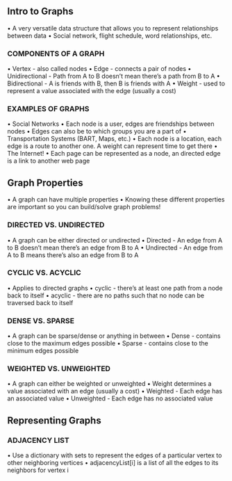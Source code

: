## Intro to Graphs

• A very versatile data structure that allows you to represent relationships between data
• Social network, flight schedule, word relationships, etc.


### COMPONENTS OF A GRAPH

• Vertex - also called nodes
• Edge - connects a pair of nodes
    • Unidirectional - Path from A to B doesn’t mean there’s a path from B to A
    • Bidirectional - A is friends with B, then B is friends with A
• Weight - used to represent a value associated with the edge (usually a cost)


### EXAMPLES OF GRAPHS

• Social Networks
    • Each node is a user, edges are friendships between nodes
    • Edges can also be to which groups you are a part of
• Transportation Systems (BART, Maps, etc.)
    • Each node is a location, each edge is a route to another one. A weight can represent time to get there
• The Internet!
    • Each page can be represented as a node, an directed edge is a link to another web page

## Graph Properties

• A graph can have multiple properties
• Knowing these different properties are important so you can build/solve graph problems!


### DIRECTED VS. UNDIRECTED

• A graph can be either directed or undirected
• Directed - An edge from A to B doesn’t mean there’s an edge from B to A
• Undirected - An edge from A to B means there’s also an edge from B to A

### CYCLIC VS. ACYCLIC

• Applies to directed graphs
• cyclic - there’s at least one path from a node back to itself
• acyclic - there are no paths such that no node can be traversed back to itself

### DENSE VS. SPARSE

• A graph can be sparse/dense or anything in between
• Dense - contains close to the maximum edges possible
• Sparse - contains close to the minimum edges possible

### WEIGHTED VS. UNWEIGHTED

• A graph can either be weighted or unweighted
• Weight determines a value associated with an edge (usually a cost)
• Weighted - Each edge has an associated value
• Unweighted - Each edge has no associated value

## Representing Graphs

### ADJACENCY LIST

• Use a dictionary with sets to represent the edges of a particular vertex to other neighboring vertices
• adjacencyList[i] is a list of all the edges to its neighbors for vertex i





